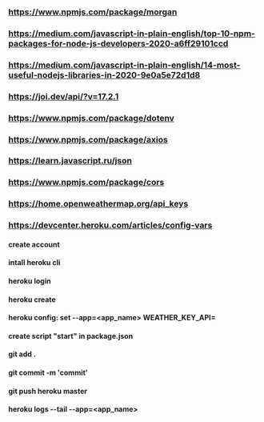 ### https://www.npmjs.com/package/morgan
### https://medium.com/javascript-in-plain-english/top-10-npm-packages-for-node-js-developers-2020-a6ff29101ccd
### https://medium.com/javascript-in-plain-english/14-most-useful-nodejs-libraries-in-2020-9e0a5e72d1d8
### https://joi.dev/api/?v=17.2.1
### https://www.npmjs.com/package/dotenv
### https://www.npmjs.com/package/axios
### https://learn.javascript.ru/json
### https://www.npmjs.com/package/cors
### https://home.openweathermap.org/api_keys
### https://devcenter.heroku.com/articles/config-vars


#### create account
#### intall heroku cli
#### heroku login
#### heroku create
#### heroku config: set --app=<app_name> WEATHER_KEY_API=<KEY>
#### create script "start" in package.json
#### git add .
#### git commit -m 'commit'
#### git push heroku master
#### heroku logs --tail --app=<app_name>
